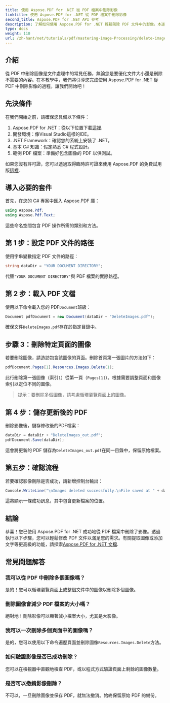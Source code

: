 ```yaml
---
title: 使用 Aspose.PDF for .NET 從 PDF 檔案中刪除影像
linktitle: 使用 Aspose.PDF for .NET 從 PDF 檔案中刪除影像
second_title: Aspose.PDF for .NET API 參考
description: 了解如何使用 Aspose.PDF for .NET 輕鬆刪除 PDF 文件中的影像。本逐步教學將引導您完成載入 PDF、刪除影像的過程。
type: docs
weight: 110
url: /zh-hant/net/tutorials/pdf/mastering-image-Processing/delete-images-from-pdf-files/
---
```

## 介紹

從 PDF 中刪除圖像是文件處理中的常見任務，無論您是要優化文件大小還是刪除不需要的內容。在本教學中，我們將引導您完成使用 Aspose.PDF for .NET 從 PDF 中刪除影像的過程。讓我們開始吧！

## 先決條件

在我們開始之前，請確保您具備以下條件：

1.  Aspose.PDF for .NET：從以下位置下載[這裡](https://releases.aspose.com/pdf/net/).
2. 開發環境：像Visual Studio這樣的IDE。
3. .NET Framework：確認您的系統上安裝了 .NET。
4. 基本 C# 知識：假定熟悉 C# 程式設計。
5. 範例 PDF 檔案：準備好包含圖像的 PDF 以供測試。

如果您沒有許可證，您可以透過取得臨時許可證來使用 Aspose.PDF 的免費試用版[這裡](https://purchase.aspose.com/temporary-license/).

## 導入必要的套件

首先，在您的 C# 專案中匯入 Aspose.PDF 庫：

```csharp
using Aspose.Pdf;
using Aspose.Pdf.Text;
```

這些命名空間包含 PDF 操作所需的類別和方法。

## 第 1 步：設定 PDF 文件的路徑

使用字串變數指定 PDF 文件的路徑：

```csharp
string dataDir = "YOUR DOCUMENT DIRECTORY";
```

代替`"YOUR DOCUMENT DIRECTORY"`與 PDF 檔案的實際路徑。

## 第 2 步：載入 PDF 文檔

使用以下命令載入您的 PDF`Document`班級：

```csharp
Document pdfDocument = new Document(dataDir + "DeleteImages.pdf");
```

確保文件`DeleteImages.pdf`存在於指定目錄中。

## 步驟 3：刪除特定頁面的圖像

若要刪除圖像，請造訪包含該圖像的頁面。刪除首頁第一張圖片的方法如下：

```csharp
pdfDocument.Pages[1].Resources.Images.Delete(1);
```

此行刪除第一張圖像（索引`1`）從第一頁（`Pages[1]`）。根據需要調整頁面和圖像索引以定位不同的圖像。

> 提示：要刪除多個圖像，請考慮循環瀏覽頁面上的圖像。

## 第 4 步：儲存更新後的 PDF

刪除影像後，儲存修改後的PDF檔案：

```csharp
dataDir = dataDir + "DeleteImages_out.pdf";
pdfDocument.Save(dataDir);
```

這會將更新的 PDF 儲存為`DeleteImages_out.pdf`在同一目錄中，保留原始檔案。

## 第五步：確認流程

若要確認影像刪除是否成功，請新增控制台輸出：

```csharp
Console.WriteLine("\nImages deleted successfully.\nFile saved at " + dataDir);
```

這將顯示一條成功訊息，其中包含更新檔案的位置。

## 結論

恭喜！您已使用 Aspose.PDF for .NET 成功地從 PDF 檔案中刪除了影像。透過執行以下步驟，您可以輕鬆修改 PDF 文件以滿足您的需求。有關提取圖像或添加文字等更高級的功能，請探索[Aspose.PDF for .NET 文檔](https://reference.aspose.com/pdf/net/).

## 常見問題解答

### 我可以從 PDF 中刪除多個圖像嗎？
是的！您可以循環瀏覽頁面上或整個文件中的圖像以刪除多個圖像。

### 刪除圖像會減少 PDF 檔案的大小嗎？
絕對地！刪除影像可以顯著減小檔案大小，尤其是大影像。

### 我可以一次刪除多個頁面中的圖像嗎？
是的，您可以使用以下命令遍歷頁面並刪除圖像`Resources.Images.Delete`方法。

### 如何驗證影像是否已成功刪除？
您可以在檢視器中直觀地檢查 PDF，或以程式方式驗證頁面上剩餘的圖像數量。

### 是否可以撤銷影像刪除？
不可以，一旦刪除圖像並保存 PDF，就無法撤消。始終保留原始 PDF 的備份。